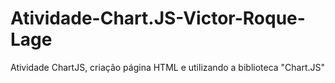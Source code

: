 # Atividade-Chart.JS-Victor-Roque-Lage
Atividade ChartJS, criação página HTML e utilizando a biblioteca "Chart.JS"
